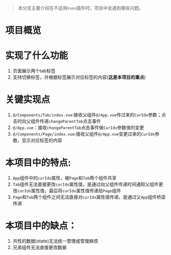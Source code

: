 > 本分支主要介绍在不适用`Vuex`插件时，项目中会遇到哪些问题。

# 项目概览
<a href="https://github.com/Airpy/use-vuex/tree/not-use-vuex/src/img/project-not-use-vuex-summary.jpg" target="_blank"></a>
# 实现了什么功能
1. 页面展示两个tab标签
2. 支持切换标签，并根据标签展示对应标签的内容(**这是本项目的重点**)

# 关键实现点
1. `@/Components/Tab/index.vue`:接收父组件`@/App.vue`传过来的`CurIdx`参数；点击时向父组件传递`changeParentTab`点击事件
2. `@/App.vue`：接收`changeParentTab`点击事件做`CurIdx`参数值的变更
3. `@/Components/Page/index.vue`:接收父组件`@/App.vue`变更过来的`CurIdx`参数，显示对应标签的内容

# 本项目中的特点:
1. `App`组件中的`curIdx`属性，被`Page`和`Tab`两个组件共享
2. `Tab`组件无法直接更改`curIdx`属性值，是通过向父组件传递时间通知父组件更改`curIdx`属性值，最后将`curIdx`属性值传递给`Page`组件
3. `Page`和`Tab`两个组件之间无法直接对`curIdx`属性值传递，是通过父`App`组件桥梁传递

# 本项目中的缺点：
1. 共性的数据(state)无法统一管理或管理麻烦
2. 兄弟组件无法直接更改数据
